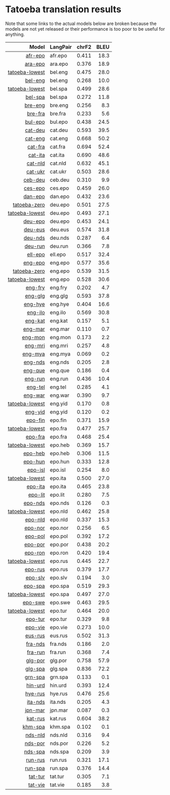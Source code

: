 # Tatoeba translation results

Note that some links to the actual models below are broken
because the models are not yet released or their performance is too poor
to be useful for anything.

| Model            | LangPair   | chrF2      | BLEU     |
|-----------------:|------------|-----------:|---------:|
| [afr-epo](models/afr-epo) | afr.epo | 0.411 | 18.3 |
| [ara-epo](models/ara-epo) | ara.epo | 0.376 | 18.9 |
| [tatoeba-lowest](models/tatoeba-lowest) | bel.eng | 0.475 | 28.0 |
| [bel-eng](models/bel-eng) | bel.eng | 0.268 | 10.0 |
| [tatoeba-lowest](models/tatoeba-lowest) | bel.spa | 0.499 | 28.6 |
| [bel-spa](models/bel-spa) | bel.spa | 0.272 | 11.8 |
| [bre-eng](models/bre-eng) | bre.eng | 0.256 | 8.3 |
| [bre-fra](models/bre-fra) | bre.fra | 0.233 | 5.6 |
| [bul-epo](models/bul-epo) | bul.epo | 0.438 | 24.5 |
| [cat-deu](models/cat-deu) | cat.deu | 0.593 | 39.5 |
| [cat-eng](models/cat-eng) | cat.eng | 0.668 | 50.2 |
| [cat-fra](models/cat-fra) | cat.fra | 0.694 | 52.4 |
| [cat-ita](models/cat-ita) | cat.ita | 0.690 | 48.6 |
| [cat-nld](models/cat-nld) | cat.nld | 0.632 | 45.1 |
| [cat-ukr](models/cat-ukr) | cat.ukr | 0.503 | 28.6 |
| [ceb-deu](models/ceb-deu) | ceb.deu | 0.310 | 9.9 |
| [ces-epo](models/ces-epo) | ces.epo | 0.459 | 26.0 |
| [dan-epo](models/dan-epo) | dan.epo | 0.432 | 23.6 |
| [tatoeba-zero](models/tatoeba-zero) | deu.epo | 0.501 | 27.5 |
| [tatoeba-lowest](models/tatoeba-lowest) | deu.epo | 0.493 | 27.1 |
| [deu-epo](models/deu-epo) | deu.epo | 0.453 | 24.1 |
| [deu-eus](models/deu-eus) | deu.eus | 0.574 | 31.8 |
| [deu-nds](models/deu-nds) | deu.nds | 0.287 | 6.4 |
| [deu-run](models/deu-run) | deu.run | 0.366 | 7.8 |
| [ell-epo](models/ell-epo) | ell.epo | 0.517 | 32.4 |
| [eng-epo](models/eng-epo) | eng.epo | 0.577 | 35.6 |
| [tatoeba-zero](models/tatoeba-zero) | eng.epo | 0.539 | 31.5 |
| [tatoeba-lowest](models/tatoeba-lowest) | eng.epo | 0.528 | 30.6 |
| [eng-fry](models/eng-fry) | eng.fry | 0.202 | 4.7 |
| [eng-glg](models/eng-glg) | eng.glg | 0.593 | 37.8 |
| [eng-hye](models/eng-hye) | eng.hye | 0.404 | 16.6 |
| [eng-ilo](models/eng-ilo) | eng.ilo | 0.569 | 30.8 |
| [eng-kat](models/eng-kat) | eng.kat | 0.157 | 5.1 |
| [eng-mar](models/eng-mar) | eng.mar | 0.110 | 0.7 |
| [eng-mon](models/eng-mon) | eng.mon | 0.173 | 2.2 |
| [eng-mri](models/eng-mri) | eng.mri | 0.257 | 4.8 |
| [eng-mya](models/eng-mya) | eng.mya | 0.069 | 0.2 |
| [eng-nds](models/eng-nds) | eng.nds | 0.205 | 2.8 |
| [eng-que](models/eng-que) | eng.que | 0.186 | 0.4 |
| [eng-run](models/eng-run) | eng.run | 0.436 | 10.4 |
| [eng-tel](models/eng-tel) | eng.tel | 0.285 | 4.1 |
| [eng-war](models/eng-war) | eng.war | 0.390 | 9.7 |
| [tatoeba-lowest](models/tatoeba-lowest) | eng.yid | 0.170 | 0.8 |
| [eng-yid](models/eng-yid) | eng.yid | 0.120 | 0.2 |
| [epo-fin](models/epo-fin) | epo.fin | 0.371 | 15.9 |
| [tatoeba-lowest](models/tatoeba-lowest) | epo.fra | 0.477 | 25.7 |
| [epo-fra](models/epo-fra) | epo.fra | 0.468 | 25.4 |
| [tatoeba-lowest](models/tatoeba-lowest) | epo.heb | 0.369 | 15.7 |
| [epo-heb](models/epo-heb) | epo.heb | 0.306 | 11.5 |
| [epo-hun](models/epo-hun) | epo.hun | 0.333 | 12.8 |
| [epo-isl](models/epo-isl) | epo.isl | 0.254 | 8.0 |
| [tatoeba-lowest](models/tatoeba-lowest) | epo.ita | 0.500 | 27.0 |
| [epo-ita](models/epo-ita) | epo.ita | 0.465 | 23.8 |
| [epo-lit](models/epo-lit) | epo.lit | 0.280 | 7.5 |
| [epo-nds](models/epo-nds) | epo.nds | 0.126 | 0.3 |
| [tatoeba-lowest](models/tatoeba-lowest) | epo.nld | 0.462 | 25.8 |
| [epo-nld](models/epo-nld) | epo.nld | 0.337 | 15.3 |
| [epo-nor](models/epo-nor) | epo.nor | 0.256 | 6.5 |
| [epo-pol](models/epo-pol) | epo.pol | 0.392 | 17.2 |
| [epo-por](models/epo-por) | epo.por | 0.438 | 20.2 |
| [epo-ron](models/epo-ron) | epo.ron | 0.420 | 19.4 |
| [tatoeba-lowest](models/tatoeba-lowest) | epo.rus | 0.445 | 22.7 |
| [epo-rus](models/epo-rus) | epo.rus | 0.379 | 17.7 |
| [epo-slv](models/epo-slv) | epo.slv | 0.194 | 3.0 |
| [epo-spa](models/epo-spa) | epo.spa | 0.519 | 29.3 |
| [tatoeba-lowest](models/tatoeba-lowest) | epo.spa | 0.497 | 27.0 |
| [epo-swe](models/epo-swe) | epo.swe | 0.463 | 29.5 |
| [tatoeba-lowest](models/tatoeba-lowest) | epo.tur | 0.464 | 20.0 |
| [epo-tur](models/epo-tur) | epo.tur | 0.329 | 9.8 |
| [epo-vie](models/epo-vie) | epo.vie | 0.273 | 10.0 |
| [eus-rus](models/eus-rus) | eus.rus | 0.502 | 31.3 |
| [fra-nds](models/fra-nds) | fra.nds | 0.186 | 2.0 |
| [fra-run](models/fra-run) | fra.run | 0.368 | 7.4 |
| [glg-por](models/glg-por) | glg.por | 0.758 | 57.9 |
| [glg-spa](models/glg-spa) | glg.spa | 0.836 | 72.2 |
| [grn-spa](models/grn-spa) | grn.spa | 0.133 | 0.1 |
| [hin-urd](models/hin-urd) | hin.urd | 0.393 | 12.4 |
| [hye-rus](models/hye-rus) | hye.rus | 0.476 | 25.6 |
| [ita-nds](models/ita-nds) | ita.nds | 0.205 | 4.3 |
| [jpn-mar](models/jpn-mar) | jpn.mar | 0.087 | 0.3 |
| [kat-rus](models/kat-rus) | kat.rus | 0.604 | 38.2 |
| [khm-spa](models/khm-spa) | khm.spa | 0.102 | 0.1 |
| [nds-nld](models/nds-nld) | nds.nld | 0.316 | 9.4 |
| [nds-por](models/nds-por) | nds.por | 0.226 | 5.2 |
| [nds-spa](models/nds-spa) | nds.spa | 0.209 | 3.9 |
| [run-rus](models/run-rus) | run.rus | 0.321 | 17.1 |
| [run-spa](models/run-spa) | run.spa | 0.376 | 14.4 |
| [tat-tur](models/tat-tur) | tat.tur | 0.305 | 7.1 |
| [tat-vie](models/tat-vie) | tat.vie | 0.185 | 3.8 |
